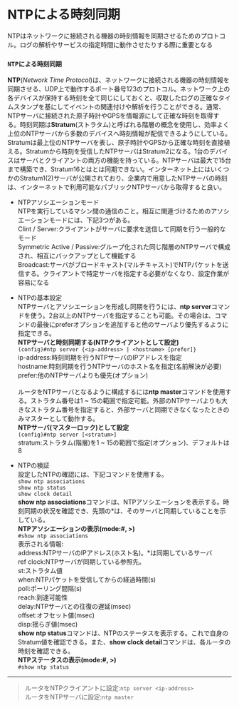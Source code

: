 # NTPによる時刻同期
NTPはネットワークに接続される機器の時刻情報を同期させるためのプロトコル。ログの解析やサービスの指定時間に動作させたりする際に重要となる

### `NTPによる時刻同期`
**NTP**(*Network Time Protocol*)は、ネットワークに接続される機器の時刻情報を同期させる、UDP上で動作するポート番号123のプロトコル。ネットワーク上の各デバイスが保持する時刻を全て同じにしておくと、収取したログの正確なタイムスタンプを基にしてイベントの関連付けや解析を行うことができる。通常、NTPサーバに接続された原子時計やGPSを情報源にして正確な時刻を取得する。時刻同期は**Stratum**(ストラタム)と呼ばれる階層の概念を使用し、効率よく上位のNTPサーバから多数のデバイスへ時刻情報が配信できるようにしている。Stratumは最上位のNTPサーバを表し、原子時計やGPSから正確な時刻を直接植える。Stratumから時刻を受信したNTPサーバはStratum2になる。1台のデバイスはサーバとクライアントの両方の機能を持っている。NTPサーバは最大で15台まで構築でき、Stratum16とはとは同期できない。インターネット上にはいくつかのStratum1(2)サーバが公開されており、企業内で用意したNTPサーバの時刻は、インターネットで利用可能なパブリックNTPサーバから取得すると良い。

- NTPアソシエーションモード  
NTPを実行しているマシン間の通信のこと。相互に関連づけるためのアソシエーションモードには、下記3つがある。  
Clint / Server:クライアントがサーバに要求を送信して同期を行う一般的なモード  
Symmetric Active / Passive:グループ化された同じ階層のNTPサーバで構成され、相互にバックアップとして機能する  
Broadcast:サーバがブロードキャスト(マルチキャスト)でNTPパケットを送信する。クライアントで特定サーバを指定する必要がなくなり、設定作業が容易になる

- NTPの基本設定  
NTPサーバとアソシエーションを形成し同期を行うには、**ntp server**コマンドを使う。2台以上のNTPサーバを指定することも可能。その場合は、コマンドの最後にpreferオプションを追加すると他のサーバより優先するように指定できる。  
**NTPサーバと時刻同期する(NTPクライアントとして設定)**  
`(config)#ntp server {<ip-address> | <hostname> [prefer]}`  
ip-address:時刻同期を行うNTPサーバのIPアドレスを指定  
hostname:時刻同期を行うNTPサーバのホスト名を指定(名前解決が必要)  
prefer:他のNTPサーバよりも優先(オプション)</br></br>
ルータをNTPサーバとなるように構成するには**ntp master**コマンドを使用する。ストラタム番号は1 ~ 15の範囲で指定可能。外部のNTPサーバよりも大きなストラタム番号を指定すると、外部サーバと同期できなくなったときのみマスターとして動作する。  
**NTPサーバ(マスターロック)として設定**  
`(config)#ntp server [<stratum>]`  
stratum:ストラタム(階層)を1 ~ 15の範囲で指定(オプション)、デフォルトは8

- NTPの検証  
設定したNTPの確認には、下記コマンドを使用する。  
`show ntp associations`  
`show ntp status`  
`show clock detail`  
**show ntp associations**コマンドは、NTPアソシエーションを表示する。時刻同期の状況を確認でき、先頭の*は、そのサーバと同期していることを示している。  
**NTPアソシエーションの表示(mode:#, >)**  
`#show ntp associations`  
表示される情報:  
address:NTPサーバのIPアドレス(ホスト名)。*は同期しているサーバ  
ref clock:NTPサーバが同期している参照先。  
st:ストラタム値  
when:NTPパケットを受信してからの経過時間(s)  
poll:ポーリング間隔(s)  
reach:到達可能性  
delay:NTPサーバとの往復の遅延(msec)  
offset:オフセット値(msec)  
disp:揺らぎ値(msec)  
**show ntp status**コマンドは、NTPのステータスを表示する。これで自身のStratum値を確認できる。また、**show clock detail**コマンドは、各ルータの時刻を確認できる。  
**NTPステータスの表示(mode:#, >)**  
`#show ntp status`

---
> ルータをNTPクライアントに設定:`ntp server <ip-address>`  
> ルータをNTPサーバに設定:`ntp master`
